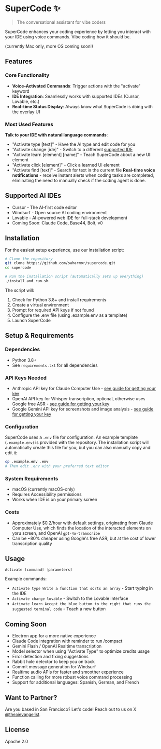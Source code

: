 # SuperCode ✨

> The conversational assistant for vibe coders

SuperCode enhances your coding experience by letting you interact with your IDE using voice commands. Vibe coding how it should be.

(currently Mac only, more OS coming soon!)

## Features

### Core Functionality
- **Voice-Activated Commands**: Trigger actions with the "activate" keyword
- **IDE Integration**: Seamlessly works with supported IDEs (Cursor, Lovable, etc.)
- **Real-time Status Display**: Always know what SuperCode is doing with the overlay UI

### Most Used Features
**Talk to your IDE with natural language commands**: 
- "Activate type [text]" - Have the AI type and edit code for you
- "Activate change [ide]" - Switch to a different [supported IDE](#supported-ai-ides)
- "Activate learn [element] [name]" - Teach SuperCode about a new UI element
- "Activate click [element]" - Click a learned UI element
- "Activate find [text]" - Search for text in the current file
**Real-time voice notifications** - receive instant alerts when coding tasks are completed, eliminating the need to manually check if the coding agent is done.

## Supported AI IDEs
- Cursor - The AI-first code editor
- Windsurf - Open source AI coding environment
- Lovable - AI-powered web IDE for full-stack development
- Coming Soon: Claude Code, Base44, Bolt, v0

## Installation

For the easiest setup experience, use our installation script:

```bash
# Clone the repository
git clone https://github.com/saharmor/supercode.git
cd supercode

# Run the installation script (automatically sets up everything)
./install_and_run.sh
```

The script will:
1. Check for Python 3.8+ and install requirements
2. Create a virtual environment
3. Prompt for required API keys if not found
4. Configure the .env file (using .example.env as a template)
5. Launch SuperCode

## Setup & Requirements

### Dependencies
- Python 3.8+
- See `requirements.txt` for all dependencies

### API Keys Needed
- Anthropic API key for Claude Computer Use - [see guide for getting your key](https://www.youtube.com/watch?v=Vp4we-ged4w)
- OpenAI API key for Whisper transcription, optional, otherwise uses Google free ASR - [see guide for getting your key](https://help.openai.com/en/articles/4936850-where-do-i-find-my-openai-api-key)
- Google Gemini API key for screenshots and image analysis - [see guide for getting your key](https://github.com/saharmor/gemini-multimodal-playground?tab=readme-ov-file#getting-your-gemini-api-key)

### Configuration
SuperCode uses a `.env` file for configuration. An example template (`.example.env`) is provided with the repository. The installation script will automatically create this file for you, but you can also manually copy and edit it:

```bash
cp .example.env .env
# Then edit .env with your preferred text editor
```

### System Requirements
- macOS (currently macOS-only)
- Requires Accessibility permissions
- Works when IDE is on your primary screen

### Costs
- Approximately $0.2/hour with default settings, originating from Claude Computer Use, which finds the location of the interacted elements on yoru screen, and OpenAI `gpt-4o-transcribe`
- Can be ~80% cheaper using Google's free ASR, but at the cost of lower transcription quality

## Usage

```
Activate [command] [parameters]
```

Example commands:
- `Activate type Write a function that sorts an array` - Start typing in the IDE
- `Activate change lovable` - Switch to the Lovable interface
- `Activate learn Accept the blue button to the right that runs the suggested terminal code` - Teach a new button


## Coming Soon
- Electron app for a more native experience
- Claude Code integration with reminder to run /compact
- Gemini Flash / OpenAI Realtime transcription
- Model selector when using "Activate Type" to optimize credits usage
- Error detection and fixing suggestions
- Rabbit hole detector to keep you on track
- Commit message generation for Windsurf
- Realtime audio APIs for faster and smoother experience
- Function calling for more robust voice command processing
- Support for additional languages: Spanish, German, and French


## Want to Partner?
Are you based in San Francisco? Let's code! Reach out to us on X [@theaievangelist](https://x.com/theaievangelist).



## License
Apache 2.0
